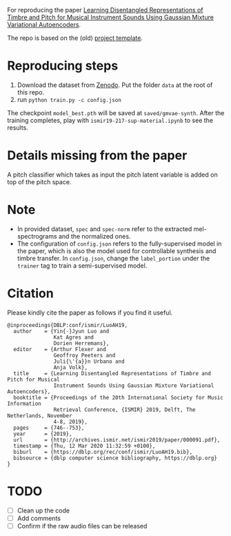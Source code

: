 For reproducing the paper [Learning Disentangled Representations of Timbre and Pitch for Musical Instrument Sounds Using Gaussian Mixture Variational Autoencoders](https://arxiv.org/abs/1906.08152?fbclid=IwAR3yBPx71nPt0uO6GjVqdJxQxzStiyz3osf6mFUCW_cMIarwykZM5_tfUpU).

The repo is based on the (old) [project template](https://github.com/victoresque/pytorch-template).

# Reproducing steps
1. Download the dataset from [Zenodo](https://zenodo.org/record/3833974#.XsUiWi2B3OQ).
   Put the folder `data` at the root of this repo.
2. run `python train.py -c config.json`

The checkpoint `model_best.pth` will be saved at `saved/gmvae-synth`.
After the training completes, 
play with `ismir19-217-sup-material.ipynb` to see the results.

# Details missing from the paper
A pitch classifier which takes as input the pitch latent variable is added on top of the pitch space.

# Note
- In provided dataset, `spec` and `spec-norm` refer to the extracted mel-spectrograms and the normalized ones.
- The configuration of `config.json` refers to the fully-supervised model in the paper,
  which is also the model used for controllable synthesis and timbre transfer.
  In `config.json`, change the `label_portion` under the `trainer` tag to train a semi-supervised model.

# Citation
Please kindly cite the paper as follows if you find it useful.
```
@inproceedings{DBLP:conf/ismir/LuoAH19,
  author    = {Yin{-}Jyun Luo and
               Kat Agres and
               Dorien Herremans},
  editor    = {Arthur Flexer and
               Geoffroy Peeters and
               Juli{\'{a}}n Urbano and
               Anja Volk},
  title     = {Learning Disentangled Representations of Timbre and Pitch for Musical
               Instrument Sounds Using Gaussian Mixture Variational Autoencoders},
  booktitle = {Proceedings of the 20th International Society for Music Information
               Retrieval Conference, {ISMIR} 2019, Delft, The Netherlands, November
               4-8, 2019},
  pages     = {746--753},
  year      = {2019},
  url       = {http://archives.ismir.net/ismir2019/paper/000091.pdf},
  timestamp = {Thu, 12 Mar 2020 11:32:59 +0100},
  biburl    = {https://dblp.org/rec/conf/ismir/LuoAH19.bib},
  bibsource = {dblp computer science bibliography, https://dblp.org}
}
```

# TODO
- [ ] Clean up the code
- [ ] Add comments
- [ ] Confirm if the raw audio files can be released
